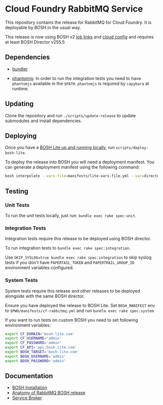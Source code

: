 # Cloud Foundry RabbitMQ Service

This repository contains the release for RabbitMQ for Cloud Foundry.
It is deployable by BOSH in the usual way.

This release is now using BOSH v2 [job links](https://bosh.io/docs/links.html) and [cloud config](https://bosh.io/docs/cloud-config.html) and requires at least BOSH Director v255.5

## Dependencies

- [bundler](http://bundler.io/)

- [phantomjs](http://phantomjs.org/): In order to run the integration tests you need to have `phantomjs` available in the `$PATH`. `phantomjs` is required by `capybara` at runtime.

## Updating

Clone the repository and run `./scripts/update-release` to update submodules and install dependencies.

## Deploying

Once you have a [BOSH Lite up and running locally](https://github.com/cloudfoundry/bosh-lite), run `scripts/deploy-bosh-lite`.

To deploy the release into BOSH you will need a deployment manifest. You can generate a deployment manifest using the following command:
```bash
bosh interpolate --vars-file=manifests/lite-vars-file.yml --var=director-uuid=$(bosh status --uuid) manifests/cf-rabbitmq-server-only-template.yml > manifests/cf-rabbitmq.yml
```

## Testing

### Unit Tests

To run the unit tests locally, just run: `bundle exec rake spec:unit`.

### Integration Tests
Integration tests require this release to be deployed using BOSH director.

To run integration tests to `bundle exec rake spec:integration`.

Use `SKIP_SYSLOG=true bundle exec rake spec:integration` to skip syslog tests if you don't have `PAPERTAIL_TOKEN` and `PAPERTRAIL_GROUP_ID` environment variables configured.

### System Tests
System tests require this release and other releases to be deployed alongside with the same BOSH director.

Ensure you have deployed the release to BOSH Lite. Set `BOSH_MANIFEST` env to `$PWD/manifests/cf-rabbitmq.yml` and run `bundle exec rake spec:system`

If you want to run tests on custom BOSH you need to set following environment variables:

```sh
export CF_DOMAIN='bosh-lite.com'
export CF_USERNAME='admin'
export CF_PASSWORD='admin'
export CF_API='api.bosh-lite.com'
export BOSH_TARGET='bosh-lite.com'
export BOSH_USERNAME='admin'
export BOSH_PASSWORD='admin'
```

## Documentation

 * [BOSH Installation](docs/bosh_install.md)
 * [Anatomy of RabbitMQ BOSH release](docs/bosh_rabbitmq.md)
 * [Service Broker](docs/service_broker.md)
